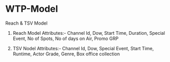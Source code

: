 # WTP-Model
 Reach & TSV Model
1. Reach Model
    Attributes:- Channel Id, Dow, Start Time, Duration, Special Event, No of Spots, No of days on Air, Promo GRP
    
2. TSV Nodel
    Attributes:- Channel Id, Dow, Special Event, Start Time, Runtime, Actor Grade, Genre, Box office collection
